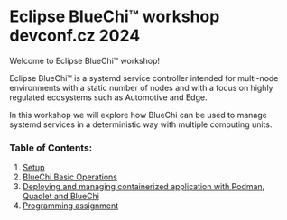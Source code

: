# Eclipse BlueChi&trade; workshop devconf.cz 2024

Welcome to Eclipse BlueChi&trade; workshop!

Eclipse BlueChi&trade; is a systemd service controller intended for multi-node environments with a static number of nodes and with a focus on highly regulated ecosystems such as Automotive and Edge.

In this workshop we will explore how BlueChi can be used to manage systemd services in a deterministic way with multiple computing units.

### Table of Contents:
1. [Setup](1.SETUP.md)
2. [BlueChi Basic Operations](2.BASIC_OPERATIONS.md)
3. [Deploying and managing containerized application with Podman, Quadlet and BlueChi](3.DEPLOY_APPLICATION.md)
4. [Programming assignment](4.PROGRAMMING_ASSIGNMENT.md)
